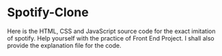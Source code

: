 # Spotify-Clone
Here is the HTML, CSS and JavaScript source code for the exact imitation of spotify. Help yourself with the practice of Front End Project. I shall also provide the explanation file for the code.
